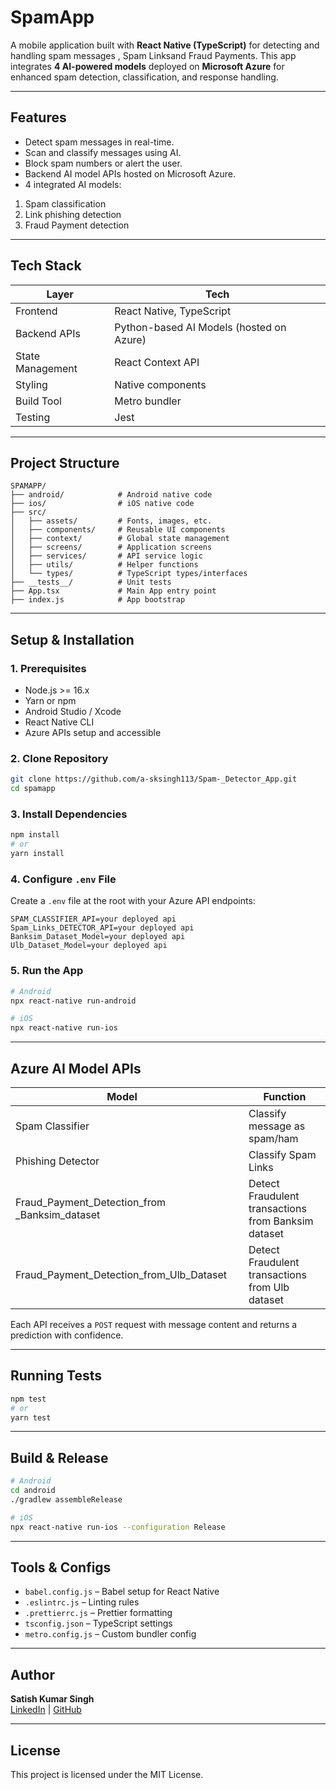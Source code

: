 #  SpamApp

A mobile application built with **React Native (TypeScript)** for detecting and handling spam messages , Spam Linksand Fraud Payments. This app integrates **4 AI-powered models** deployed on **Microsoft Azure** for enhanced spam detection, classification, and response handling.

---

##  Features

-  Detect spam messages in real-time.
-  Scan and classify messages using AI.
-  Block spam numbers or alert the user.
-  Backend AI model APIs hosted on Microsoft Azure.
-  4 integrated AI models:
  1. Spam classification
  2. Link phishing detection
  3. Fraud Payment detection

---

##  Tech Stack

| Layer            | Tech                      |
|------------------|---------------------------|
| Frontend         | React Native, TypeScript  |
| Backend APIs     | Python-based AI Models (hosted on Azure) |
| State Management | React Context API         |
| Styling          | Native components         |
| Build Tool       | Metro bundler             |
| Testing          | Jest                      |

---

##  Project Structure

```
SPAMAPP/
├── android/            # Android native code
├── ios/                # iOS native code
├── src/
│   ├── assets/         # Fonts, images, etc.
│   ├── components/     # Reusable UI components
│   ├── context/        # Global state management
│   ├── screens/        # Application screens
│   ├── services/       # API service logic
│   ├── utils/          # Helper functions
│   └── types/          # TypeScript types/interfaces
├── __tests__/          # Unit tests
├── App.tsx             # Main App entry point
├── index.js            # App bootstrap
```

---

##  Setup & Installation

### 1. Prerequisites

- Node.js >= 16.x
- Yarn or npm
- Android Studio / Xcode
- React Native CLI
- Azure APIs setup and accessible

### 2. Clone Repository

```bash
git clone https://github.com/a-sksingh113/Spam-_Detector_App.git
cd spamapp
```

### 3. Install Dependencies

```bash
npm install
# or
yarn install
```

### 4. Configure `.env` File

Create a `.env` file at the root with your Azure API endpoints:

```env
SPAM_CLASSIFIER_API=your deployed api
Spam_Links_DETECTOR_API=your deployed api
Banksim_Dataset_Model=your deployed api
Ulb_Dataset_Model=your deployed api
```

### 5. Run the App

```bash
# Android
npx react-native run-android

# iOS
npx react-native run-ios
```

---

##  Azure AI Model APIs

| Model                |                             | Function |
|---------------------|---------------------------------------------|----------|
| Spam Classifier     |                         | Classify message as spam/ham |
| Phishing Detector   |                         | Classify Spam Links|
| Fraud_Payment_Detection_from _Banksim_dataset |                    | Detect Fraudulent transactions from Banksim dataset |
| Fraud_Payment_Detection_from_Ulb_Dataset |                       | Detect Fraudulent transactions from Ulb dataset |

Each API receives a `POST` request with message content and returns a prediction with confidence.

---

##  Running Tests

```bash
npm test
# or
yarn test
```

---

##  Build & Release

```bash
# Android
cd android
./gradlew assembleRelease

# iOS
npx react-native run-ios --configuration Release
```

---

##  Tools & Configs

- `babel.config.js` – Babel setup for React Native
- `.eslintrc.js` – Linting rules
- `.prettierrc.js` – Prettier formatting
- `tsconfig.json` – TypeScript settings
- `metro.config.js` – Custom bundler config

---

##  Author

**Satish Kumar Singh**  
[LinkedIn](https://www.linkedin.com/in/satish-singh-8b1786273) | [GitHub](https://github.com/a-sksingh113)

---

##  License

This project is licensed under the MIT License.